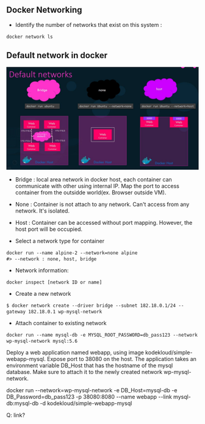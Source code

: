 ## Docker Networking


* Identify the number of networks that exist on this system :
```console
docker network ls
```
## Default network in docker

<div align=center>

![image](https://github.com/alonzo3569/Docker_tutorial/blob/master/Img/Docker_Default_Network.JPG)

</div>

* Bridge : local area network in docker host, each container can communicate with other using internal IP. Map the port to access container from the outsidde world(ex. Browser outside VM).
* None : Container is not attach to any network. Can't access from any network. It's isolated.
* Host : Container can be accessed without port mapping. However, the host port will be occupied.

* Select a network type for container
```console
docker run --name alpine-2 --network=none alpine
#> --network : none, host, bridge
```

* Network information:
```console
docker inspect [network ID or name]
```

* Create a new network
```console
$ docker network create --driver bridge --subnet 182.18.0.1/24 --gateway 182.18.0.1 wp-mysql-network
```

* Attach container to existing network
```console
docker run --name mysql-db -e MYSQL_ROOT_PASSWORD=db_pass123 --network wp-mysql-network mysql:5.6
```

Deploy a web application named webapp, using image kodekloud/simple-webapp-mysql. 
Expose port to 38080 on the host. 
The application takes an environment variable DB_Host that has the hostname of the mysql database. 
Make sure to attach it to the newly created network wp-mysql-network.

docker run --network=wp-mysql-network -e DB_Host=mysql-db -e DB_Password=db_pass123 -p 38080:8080 --name webapp --link mysql-db:mysql-db -d kodekloud/simple-webapp-mysql

Q: link?
